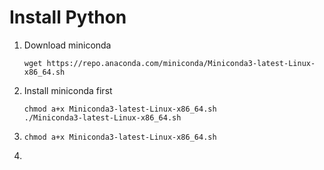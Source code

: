 # Install Python
1. Download miniconda
   ```console
   wget https://repo.anaconda.com/miniconda/Miniconda3-latest-Linux-x86_64.sh
   ```   
3. Install miniconda first
   ```console
   chmod a+x Miniconda3-latest-Linux-x86_64.sh
   ./Miniconda3-latest-Linux-x86_64.sh
   ```
4. 
   ```console
   chmod a+x Miniconda3-latest-Linux-x86_64.sh
   ```

5. 
